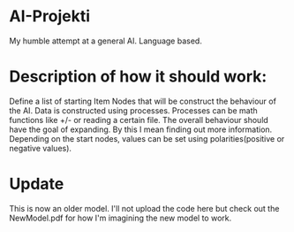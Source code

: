 # AI-Projekti
My humble attempt at a general AI. Language based.
# Description of how it should work:
Define a list of starting Item Nodes that will be construct the behaviour of the AI.
Data is constructed using processes. Processes can be math functions like +/- or reading a certain file.
The overall behaviour should have the goal of expanding. By this I mean finding out more information.
Depending on the start nodes, values can be set using polarities(positive or negative values).
# Update
This is now an older model. I'll not upload the code here but check out the NewModel.pdf for how I'm imagining the new model to work.

